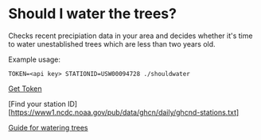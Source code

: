 # Should I water the trees?

Checks recent precipiation data in your area and decides whether it's time to water unestablished trees which are less than two years old.

Example usage:
```
TOKEN=<api key> STATIONID=USW00094728 ./shouldwater
```

[Get Token](https://www.ncdc.noaa.gov/cdo-web/token)

[Find your station ID][https://www1.ncdc.noaa.gov/pub/data/ghcn/daily/ghcnd-stations.txt]

[Guide for watering trees](https://arbordayblog.org/treecare/how-to-properly-water-your-trees/)
